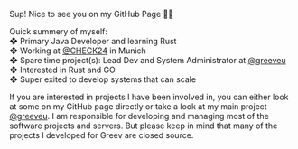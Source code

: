 Sup! Nice to see you on my GitHub Page 🙋‍♂️

Quick summery of myself:  
❖ Primary Java Developer and learning Rust  
❖ Working at [@CHECK24](https://github.com/CHECK24) in Munich  
❖ Spare time project(s): Lead Dev and System Administrator at [@greeveu](https://github.com/greeveu)  
❖ Interested in Rust and GO  
❖ Super exited to develop systems that can scale 
  

If you are interested in projects I have been involved in, you can either look at some on my GitHub page directly or take a look at my main project [@greeveu](https://github.com/greeveu). I am responsible for developing and managing most of the software projects and servers. But please keep in mind that many of the projects I developed for Greev are closed source.

